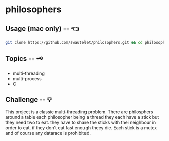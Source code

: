 # philosophers

## Usage (mac only) -- 👈

```bash
git clone https://github.com/swautelet/philosophers.git && cd philosophers/philo && make && ./philo 10 450 200 200 10
```

## Topics -- 🗝
- multi-threading
- multi-process 
- C

## Challenge -- 💡

This project is a classic multi-threading problem. There are philosphers around a table each philosopher being a thread they each have a stick but they need two to eat. they have to share the sticks with thei neighbour in order to eat. if they don't eat fast enough theey die. 
Each stick is a mutex and of course any datarace is prohibited. 
